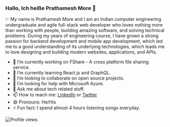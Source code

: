 ### Hallo, Ich heiße Prathamesh More 👋

✨ My name is Prathamesh More and I am an Indian computer engineering undergraduate and agile full-stack web developer who loves nothing more than working with people, building amazing software, and solving technical problems. During my years of engineering course, I have grown a strong passion for backend development and mobile app development, which led me to a good understanding of its underlying technologies, which leads me to love designing and building modern websites, applications, and APIs.

- 🔭 I’m currently working on FShare - A cross platform file sharing service.
- 🌱 I’m currently learning React.js and GraphQL.
- 👯 I’m looking to collaborate on open source projects.
- 🤔 I’m looking for help with Microsoft Azure.
- 💬 Ask me about tech related stuff.
- 📫 How to reach me: [LinkedIn](https://www.linkedin.com/in/prathamesh-more/) or [Twitter](https://twitter.com/pprathameshmore)
- 😄 Pronouns: He/His
- ⚡ Fun fact: I spend almost 4 hours listening songs everyday.

![Profile views](https://komarev.com/ghpvc/?username=pprathameshmore&color=yellow)

